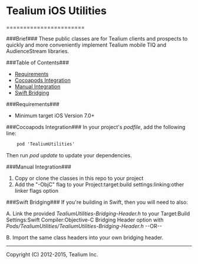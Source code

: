 # Tealium iOS Utilities
=======================

###Brief###
These public classes are for Tealium clients and prospects to quickly and more conveniently implement Tealium mobile TIQ and AudienceStream libraries.

###Table of Contents###
- [Requirements](#requirements)
- [Cocoapods Integration](#cocoapod-integration)
- [Manual Integration](#manual-integration)
- [Swift Bridging](#swift-bridging)


###Requirements###
- Minimum target iOS Version 7.0+ 


###Cocoapods Integration###
In your project's *podfile*, add the following line:
   
```Objective-C
    pod 'TealiumUtilities'
```

Then run *pod update* to update your dependencies.


###Manual Integration###
1. Copy or clone the classes in this repo to your project
2. Add the "-ObjC" flag to your Project:target:build settings:linking:other linker flags option


###Swift Bridging###
If you're building in Swift, then you will need to also:

A. Link the provided *TealiumUtilities-Bridging-Header.h* to your Target:Build Settings:Swift Compiler:Objective-C Bridging Header option with *Pods/TealiumUtilities/TealiumUtilities-Bridging-Header.h*   --OR--

B. Import the same class headers into your own bridging header.

   
--------------------------------------------

Copyright (C) 2012-2015, Tealium Inc.
